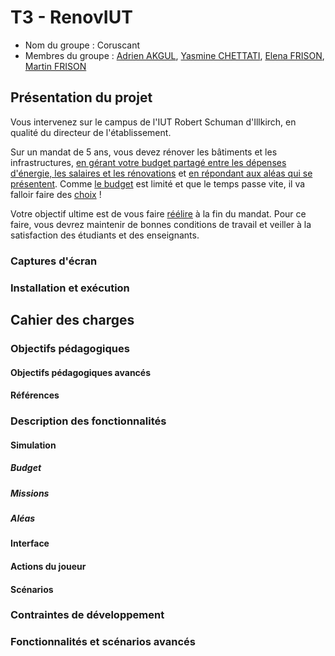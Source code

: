 # T3 - RenovIUT

- Nom du groupe : Coruscant
- Membres du groupe : [Adrien AKGUL](https://git.unistra.fr/aakgul), [Yasmine CHETTATI](https://git.unistra.fr/ychettati), [Elena FRISON](https://git.unistra.fr/e.frison), [Martin FRISON](https://git.unistra.fr/martin.frison)

## Présentation du projet
Vous intervenez sur le campus de l'IUT Robert Schuman d'Illkirch, en qualité du directeur de l'établissement.

Sur un mandat de 5 ans, vous devez rénover les bâtiments et les infrastructures, [en gérant votre budget partagé entre les dépenses d'énergie, les salaires et les rénovations](#missions) et [en répondant aux aléas qui se présentent](#aléas). Comme [le budget](#budget) est limité et que le temps passe vite, il va falloir faire des [choix](#actions-du-joueur) !

Votre objectif ultime est de vous faire [réélire](#scénarios) à la fin du mandat. Pour ce faire, vous devrez maintenir de bonnes conditions de travail et veiller à la satisfaction des étudiants et des enseignants.

### Captures d'écran

### Installation et exécution


## Cahier des charges

### Objectifs pédagogiques

#### Objectifs pédagogiques avancés

####  Références


### Description des fonctionnalités

#### Simulation

##### Budget

##### Missions

##### Aléas


#### Interface

#### Actions du joueur

#### Scénarios


### Contraintes de développement

### Fonctionnalités et scénarios avancés
